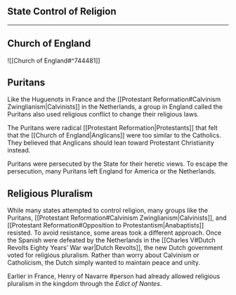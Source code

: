 ## State Control of Religion
---

## Church of England

![[Church of England#^744481]]

## Puritans
Like the Huguenots in France and the [[Protestant Reformation#Calvinism Zwinglianism|Calvinists]] in the Netherlands, a group in England called the Puritans also used religious conflict to change their religious laws.

The Puritans were radical [[Protestant Reformation|Protestants]] that felt that the [[Church of England|Anglicans]] were too similar to the Catholics. They believed that Anglicans should lean toward Protestant Christianity instead.

Puritans were persecuted by the State for their heretic views. To escape the persecution, many Puritans left England for America or the Netherlands.

## Religious Pluralism
While many states attempted to control religion, many groups like the Puritans, [[Protestant Reformation#Calvinism Zwinglianism|Calvinists]], and [[Protestant Reformation#Opposition to Protestantism|Anabaptists]] resisted. To avoid resistance, some areas took a different approach. Once the Spanish were defeated by the Netherlands in the [[Charles V#Dutch Revolts Eighty Years’ War war|Dutch Revolts]], the new Dutch government voted for religious pluralism. Rather than worry about Calvinism or Catholicism, the Dutch simply wanted to maintain peace and unity.

Earlier in France, Henry of Navarre #person had already allowed religious pluralism in the kingdom through the *Edict of Nantes*.